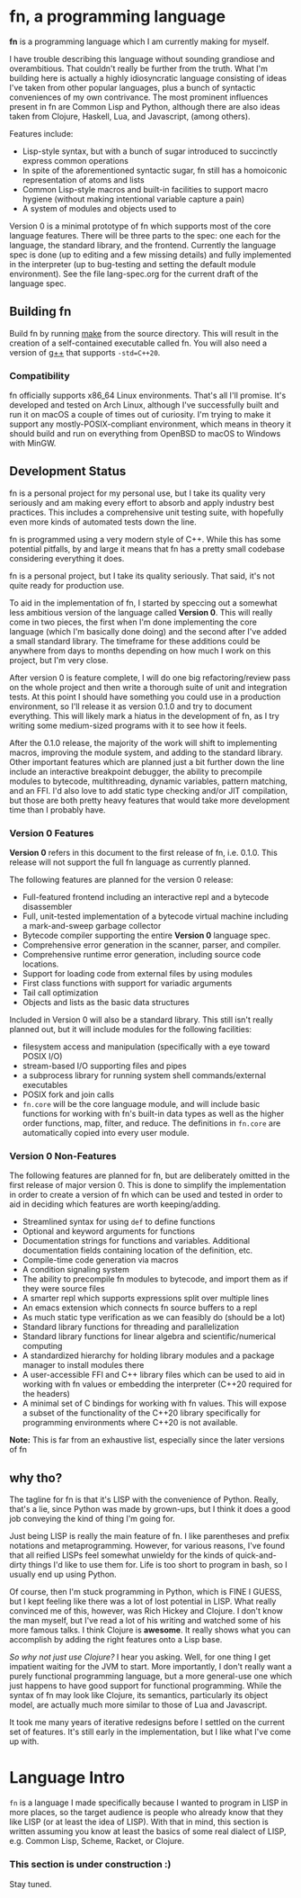 # fn, a programming language

**fn** is a programming language which I am currently making for myself.

I have trouble describing this language without sounding grandiose and overambitious. That couldn't
really be further from the truth. What I'm building here is actually a highly idiosyncratic language
consisting of ideas I've taken from other popular languages, plus a bunch of syntactic conveniences
of my own contrivance. The most prominent influences present in fn are Common Lisp and Python,
although there are also ideas taken from Clojure, Haskell, Lua, and Javascript, (among others).

Features include:
- Lisp-style syntax, but with a bunch of sugar introduced to succinctly express common operations
- In spite of the aforementioned syntactic sugar, fn still has a homoiconic representation of atoms
  and lists
- Common Lisp-style macros and built-in facilities to support macro hygiene (without making
  intentional variable capture a pain)
- A system of modules and objects used to

Version 0 is a minimal prototype of fn which supports most of the core language features. There will
be three parts to the spec: one each for the language, the standard library, and the frontend.
Currently the language spec is done (up to editing and a few missing details) and fully implemented
in the interpreter (up to bug-testing and setting the default module environment). See the file
lang-spec.org for the current draft of the language spec.

## Building fn

Build fn by running [make](http://www.gnu.org/software/make/) from the source directory. This will
result in the creation of a self-contained executable called fn. You will also need a version of
[g++](https://gcc.gnu.org/) that supports `-std=C++20`.


### Compatibility

fn officially supports x86_64 Linux environments. That's all I'll promise. It's developed and tested
on Arch Linux, although I've successfully built and run it on macOS a couple of times out of
curiosity. I'm trying to make it support any mostly-POSIX-compliant environment, which means in
theory it should build and run on everything from OpenBSD to macOS to Windows with MinGW.


## Development Status

fn is a personal project for my personal use, but I take its quality very seriously and am making
every effort to absorb and apply industry best practices. This includes a comprehensive unit testing
suite, with hopefully even more kinds of automated tests down the line.

fn is programmed using a very modern style of C++. While this has some potential pitfalls, by and
large it means that fn has a pretty small codebase considering everything it does.

fn is a personal project, but I take its quality seriously. That said, it's not quite ready for
production use.

To aid in the implementation of fn, I started by speccing out a somewhat less ambitious version of
the language called **Version 0**. This will really come in two pieces, the first when I'm done
implementing the core language (which I'm basically done doing) and the second after I've added a
small standard library. The timeframe for these additions could be anywhere from days to months
depending on how much I work on this project, but I'm very close.

After version 0 is feature complete, I will do one big refactoring/review pass on the whole project
and then write a thorough suite of unit and integration tests. At this point I should have something
you could use in a production environment, so I'll release it as version 0.1.0 and try to document
everything. This will likely mark a hiatus in the development of fn, as I try writing some
medium-sized programs with it to see how it feels.

After the 0.1.0 release, the majority of the work will shift to implementing macros, improving the
module system, and adding to the standard library. Other important features which are planned just a
bit further down the line include an interactive breakpoint debugger, the ability to precompile
modules to bytecode, multithreading, dynamic variables, pattern matching, and an FFI. I'd also love
to add static type checking and/or JIT compilation, but those are both pretty heavy features that
would take more development time than I probably have.


### Version 0 Features

**Version 0** refers in this document to the first release of fn, i.e. 0.1.0. This release will not
support the full fn language as currently planned.

The following features are planned for the version 0 release:

- Full-featured frontend including an interactive repl and a bytecode disassembler
- Full, unit-tested implementation of a bytecode virtual machine including a mark-and-sweep garbage
  collector
- Bytecode compiler supporting the entire **Version 0** language spec.
- Comprehensive error generation in the scanner, parser, and compiler.
- Comprehensive runtime error generation, including source code locations.
- Support for loading code from external files by using modules
- First class functions with support for variadic arguments
- Tail call optimization
- Objects and lists as the basic data structures

Included in Version 0 will also be a standard library. This still isn't really planned out, but it
will include modules for the following facilities:
- filesystem access and manipulation (specifically with a eye toward POSIX I/O)
- stream-based I/O supporting files and pipes
- a subprocess library for running system shell commands/external executables
- POSIX fork and join calls
- `fn.core` will be the core language module, and will include basic functions for working with fn's
  built-in data types as well as the higher order functions, map, filter, and reduce. The
  definitions in `fn.core` are automatically copied into every user module.


### Version 0 Non-Features

The following features are planned for fn, but are deliberately omitted in the first release of
major version 0. This is done to simplify the implementation in order to create a version of fn
which can be used and tested in order to aid in deciding which features are worth keeping/adding.

- Streamlined syntax for using `def` to define functions
- Optional and keyword arguments for functions
- Documentation strings for functions and variables. Additional documentation fields containing
  location of the definition, etc.
- Compile-time code generation via macros
- A condition signaling system
- The ability to precompile fn modules to bytecode, and import them as if they were source files
- A smarter repl which supports expressions split over multiple lines
- An emacs extension which connects fn source buffers to a repl
- As much static type verification as we can feasibly do (should be a lot)
- Standard library functions for threading and parallelization
- Standard library functions for linear algebra and scientific/numerical computing
- A standardized hierarchy for holding library modules and a package manager to install modules
  there
- A user-accessible FFI and C++ library files which can be used to aid in working with fn values or
  embedding the interpreter (C++20 required for the headers)
- A minimal set of C bindings for working with fn values. This will expose a subset of the
  functionality of the C++20 library specifically for programming environments where C++20 is not
  available.

**Note:** This is far from an exhaustive list, especially since the later versions of fn


## why tho?

The tagline for fn is that it's LISP with the convenience of Python. Really, that's a lie, since
Python was made by grown-ups, but I think it does a good job conveying the kind of thing I'm going
for.

Just being LISP is really the main feature of fn. I like parentheses and prefix notations and
metaprogramming. However, for various reasons, I've found that all reified LISPs feel somewhat
unwieldy for the kinds of quick-and-dirty things I'd like to use them for. Life is too short to
program in bash, so I usually end up using Python.

Of course, then I'm stuck programming in Python, which is FINE I GUESS, but I kept feeling like
there was a lot of lost potential in LISP. What really convinced me of this, however, was Rich
Hickey and Clojure. I don't know the man myself, but I've read a lot of his writing and watched some
of his more famous talks. I think Clojure is **awesome**. It really shows what you can accomplish by
adding the right features onto a Lisp base.

*So why not just use Clojure?* I hear you asking. Well, for one thing I get impatient waiting for
the JVM to start. More importantly, I don't really want a purely functional programming language,
but a more general-use one which just happens to have good support for functional programming. While
the syntax of fn may look like Clojure, its semantics, particularly its object model, are actually
much more similar to those of Lua and Javascript.

It took me many years of iterative redesigns before I settled on the current set of features. It's
still early in the implementation, but I like what I've come up with.


# Language Intro

`fn` is a language I made specifically because I wanted to program in LISP in more places, so the
target audience is people who already know that they like LISP (or at least the idea of LISP). With
that in mind, this section is written assuming you know at least the basics of some real dialect of
LISP, e.g. Common Lisp, Scheme, Racket, or Clojure.

### This section is under construction :)

Stay tuned.
